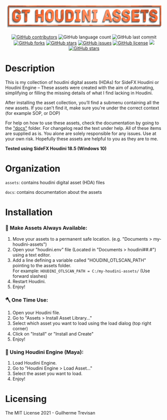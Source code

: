 <!-- GT Houdini Assets README.md file -->
<p></p>

<img src="./docs/media/gt_hda_logo.png">

<p></p>
<p align="center"> 
<a href="https://github.com/TrevisanGMW/gt-houdini-assets/graphs/contributors">
<img alt="GitHub contributors" src="https://img.shields.io/github/contributors/TrevisanGMW/gt-houdini-assets.svg?style=flat-square" ></a>
<img alt="GitHub language count" src="https://img.shields.io/github/languages/count/TrevisanGMW/gt-houdini-assets?style=flat-square">
<img alt="GitHub last commit" src="https://img.shields.io/github/last-commit/TrevisanGMW/gt-houdini-assets?style=flat-square">

<a href="https://github.com/TrevisanGMW/gt-houdini-assets/network/members">
<img alt="GitHub forks" src="https://img.shields.io/github/forks/TrevisanGMW/gt-houdini-assets.svg?style=flat-square" ></a>

<a href="https://github.com/TrevisanGMW/gt-houdini-assets/stargazers">
<img alt="GitHub stars" src="https://img.shields.io/github/stars/TrevisanGMW/gt-houdini-assets.svg?style=flat-square" ></a>

<a href="https://github.com/TrevisanGMW/gt-houdini-assets/issues">
<img alt="GitHub issues" src="https://img.shields.io/github/issues/TrevisanGMW/gt-houdini-assets.svg?style=flat-square" ></a>

<a href="https://github.com/TrevisanGMW/gt-houdini-assets/blob/master/LICENSE">
<img alt="GitHub license" src="https://img.shields.io/github/license/TrevisanGMW/gt-houdini-assets.svg?style=flat-square" ></a>

<a href="https://www.paypal.me/TrevisanGMW"> 
<img src="https://img.shields.io/badge/$-donate-blue.svg?maxAge=2592000&amp;style=flat-square">

<a href="https://www.linkedin.com/in/trevisangmw/">
<img alt="GitHub stars" src="https://img.shields.io/badge/-LinkedIn-black.svg?style=flat-square&logo=linkedin&colorB=555" ></a>

</p>

<h1> Description </h1>
This is my collection of houdini digital assets (HDAs) for SideFX Houdini or Houdini Engine – These assets were created with the aim of automating, simplifying or filling the missing details of what I find lacking in Houdini.

After installing the asset collection, you’ll find a submenu containing all the new assets. If you can't find it, make sure you're under the correct context (for example SOP, or DOP)

For help on how to use these assets, check the documentation by going to the <a href="./docs">"docs"</a> folder. For changelog read the text under help.
All of these items are supplied as is. You alone are solely responsible for any issues. Use at your own risk. 
Hopefully these assets are helpful to you as they are to me.

<p><b>Tested using SideFX Houdini 18.5 (Windows 10)</b></p>

<h1> Organization </h1>
<p><code>assets</code>: contains houdini digital asset (HDA) files</p>
<p><code>docs</code>: contains documentation about the assets</p>

<h1> Installation </h1>
<h3>🧰 Make Assets Always Available:</h3>
<ol>
	<li>Move your assets to a permanent safe location. (e.g. "Documents > my-houdini-assets")</li>
	<li>Open your "houdini.env" file (Located in "Documents > houdini##.#") using a text editor.</li>
	<li>Add a line defining a variable called "HOUDINI_OTLSCAN_PATH" pointing to the assets folder.<br> For example: <code>HOUDINI_OTLSCAN_PATH = C:/my-houdini-assets/</code> (Use forward slashes)</li>
	<li>Restart Houdini.</li>
    <li>Enjoy!</li>
</ol>

<h3>🪓 One Time Use:</h3>
<ol>
	<li>Open your Houdini file.</li>
	<li>Go to "Assets > Install Asset Library..."</li>
	<li>Select which asset you want to load using the load dialog (top right corner)</li>
	<li>Click on "Install" or "Install and Create"</li>
    <li>Enjoy!</li>
</ol>

<h3>📲 Using Houdini Engine (Maya):</h3>
<ol>
	<li>Load Houdini Engine.</li>
	<li>Go to "Houdini Engine > Load Asset..."</li>
	<li>Select the asset you want to load.</li>
	<li>Enjoy!</li>
</ol>

<h1> Licensing </h1>
The MIT License 2021 - Guilherme Trevisan